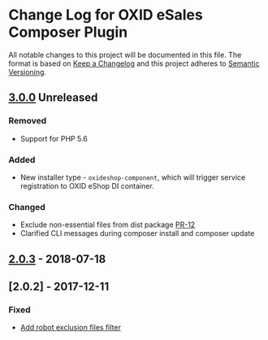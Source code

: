 # Change Log for OXID eSales Composer Plugin

All notable changes to this project will be documented in this file.
The format is based on [Keep a Changelog](http://keepachangelog.com/)
and this project adheres to [Semantic Versioning](http://semver.org/).

## [3.0.0] Unreleased

### Removed
- Support for PHP 5.6

### Added
- New installer type - `oxideshop-component`, which will trigger service registration to OXID eShop DI container.

### Changed
- Exclude non-essential files from dist package [PR-12](https://github.com/OXID-eSales/oxideshop_composer_plugin/pull/12)
- Clarified CLI messages during composer install and composer update

## [2.0.3] - 2018-07-18

## [2.0.2] - 2017-12-11

### Fixed
- [Add robot exclusion files filter](https://bugs.oxid-esales.com/view.php?id=6703)

[3.0.0]: https://github.com/OXID-eSales/oxideshop_composer_plugin/compare/v2.0.3...HEAD
[2.0.3]: https://github.com/OXID-eSales/oxideshop_composer_plugin/compare/v2.0.2...v2.0.3
